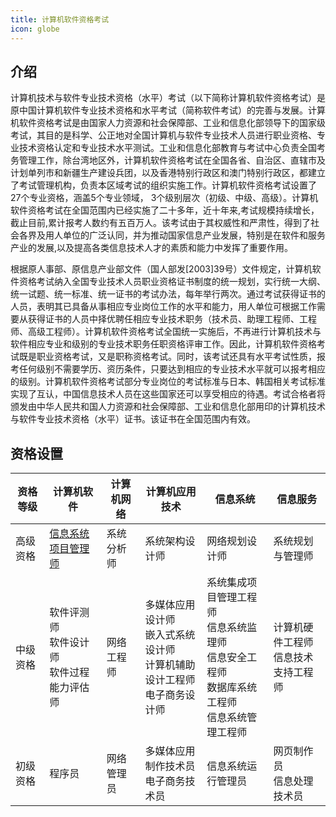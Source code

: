 ```yaml
---
title: 计算机软件资格考试
icon: globe
---
```


## 介绍

计算机技术与软件专业技术资格（水平）考试（以下简称计算机软件资格考试）是原中国计算机软件专业技术资格和水平考试（简称软件考试）的完善与发展。计算机软件资格考试是由国家人力资源和社会保障部、工业和信息化部领导下的国家级考试，其目的是科学、公正地对全国计算机与软件专业技术人员进行职业资格、专业技术资格认定和专业技术水平测试。工业和信息化部教育与考试中心负责全国考务管理工作，除台湾地区外，计算机软件资格考试在全国各省、自治区、直辖市及计划单列市和新疆生产建设兵团，以及香港特别行政区和澳门特别行政区，都建立了考试管理机构，负责本区域考试的组织实施工作。计算机软件资格考试设置了27个专业资格，涵盖5个专业领域， 3个级别层次（初级、中级、高级）。计算机软件资格考试在全国范围内已经实施了二十多年，近十年来,考试规模持续增长，截止目前,累计报考人数约有五百万人。该考试由于其权威性和严肃性，得到了社会各界及用人单位的广泛认同，并为推动国家信息产业发展，特别是在软件和服务产业的发展,以及提高各类信息技术人才的素质和能力中发挥了重要作用。

根据原人事部、原信息产业部文件（国人部发[2003]39号）文件规定，计算机软件资格考试纳入全国专业技术人员职业资格证书制度的统一规划，实行统一大纲、统一试题、统一标准、统一证书的考试办法，每年举行两次。通过考试获得证书的人员，表明其已具备从事相应专业岗位工作的水平和能力，用人单位可根据工作需要从获得证书的人员中择优聘任相应专业技术职务（技术员、助理工程师、工程师、高级工程师）。计算机软件资格考试全国统一实施后，不再进行计算机技术与软件相应专业和级别的专业技术职务任职资格评审工作。因此，计算机软件资格考试既是职业资格考试，又是职称资格考试。同时，该考试还具有水平考试性质，报考任何级别不需要学历、资历条件，只要达到相应的专业技术水平就可以报考相应的级别。计算机软件资格考试部分专业岗位的考试标准与日本、韩国相关考试标准实现了互认，中国信息技术人员在这些国家还可以享受相应的待遇。考试合格者将颁发由中华人民共和国人力资源和社会保障部、工业和信息化部用印的计算机技术与软件专业技术资格（水平）证书。该证书在全国范围内有效。

## 资格设置

| 资格等级 | 计算机软件 | 计算机网络 | 计算机应用技术 | 信息系统 | 信息服务 |
|----------|------------|------------|----------------|----------|----------|
| 高级资格 | [信息系统项目管理师](gx/README.md) | 系统分析师 | 系统架构设计师 | 网络规划设计师 | 系统规划与管理师 |
| 中级资格 | 软件评测师<br>软件设计师<br>软件过程能力评估师 | 网络工程师 | 多媒体应用设计师<br>嵌入式系统设计师<br>计算机辅助设计工程师<br>电子商务设计师 | 系统集成项目管理工程师<br>信息系统监理师<br>信息安全工程师<br>数据库系统工程师<br>信息系统管理工程师 | 计算机硬件工程师<br>信息技术支持工程师 |
| 初级资格 | 程序员 | 网络管理员 | 多媒体应用制作技术员<br>电子商务技术员 | 信息系统运行管理员 | 网页制作员<br>信息处理技术员 |
